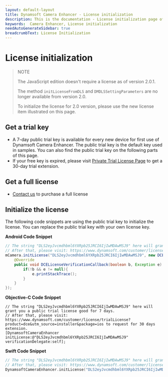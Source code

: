 ```yaml
---
layout: default-layout
title: Dynamsoft Camera Enhancer - License initialization
description: This is the documentation - License initialization page of Dynamsoft Camera Enhancer.
keywords:  Camera Enhancer, License initialization
needAutoGenerateSidebar: true
breadcrumbText: License Initialization
---
```


# License initialization

> NOTE
>
> The JavaScript edition doesn't require a license as of version 2.0.1.
>
> The method `initLicenseFromDLS` and `DMDLSSettingParameters` are no longer available from version 2.0.
>
> To initialize the license for 2.0 version, please use the new license item illustrated on this page.

## Get a trial key

- A 7-day public trial key is available for every new device for first use of Dynamsoft Camera Enhancer. The public trial key is the default key used in samples. You can also find the public trial key on the following parts of this page.
- If your free key is expired, please visit <a href="https://www.dynamsoft.com/customer/license/trialLicense?product=dce&utm_source=docs&package=android" target="_blank">Private Trial License Page</a> to get a 30-day trial extension.

## Get a full license

- [Contact us](https://www.dynamsoft.com/company/contact/)  to purchase a full license

## Initialize the license

The following code snippets are using the public trial key to initialize the license. You can replace the public trial key with your own license key.

**Android Code Snippet**

```java
// The string "DLS2eyJvcmdhbml6YXRpb25JRCI6IjIwMDAwMSJ9" here will grant you a public trial license good for 7 days.
// After that, please visit: https://www.dynamsoft.com/customer/license/trialLicense?product=dce&utm_source=installer&package=ios to request for 30 days extension.
mCamera.initLicense("DLS2eyJvcmdhbml6YXRpb25JRCI6IjIwMDAwMSJ9", new DCELicenseVerificationListener() {
    @Override
    public void DCELicenseVerificationCallback(boolean b, Exception e) {
        if(!b && e != null){
            e.printStackTrace();
        }
    }
});
```

**Objective-C Code Snippet**

```objc
// The string "DLS2eyJvcmdhbml6YXRpb25JRCI6IjIwMDAwMSJ9" here will grant you a public trial license good for 7 days.
// After that, please visit: https://www.dynamsoft.com/customer/license/trialLicense?product=dce&utm_source=installer&package=ios to request for 30 days extension.
[DynamsoftCameraEnhancer initLicense:@"DLS2eyJvcmdhbml6YXRpb25JRCI6IjIwMDAwMSJ9" verificationDelegate:self];
```

**Swift Code Snippet**

```swift
// The string "DLS2eyJvcmdhbml6YXRpb25JRCI6IjIwMDAwMSJ9" here will grant you a public trial license good for 7 days.
// After that, please visit: https://www.dynamsoft.com/customer/license/trialLicense?product=dce&utm_source=installer&package=ios to request for 30 days extension.
DynamsoftCameraEnhancer.initLicense("DLS2eyJvcmdhbml6YXRpb25JRCI6IjIwMDAwMSJ9",verificationDelegate:self)
```
